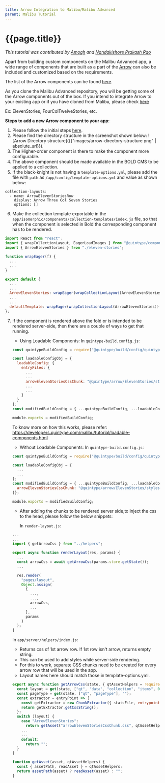 ```yaml
---
title: Arrow Integration to Malibu/Malibu Advanced
parent: Malibu Tutorial
---
```

# {{page.title}}

_This tutorial was contributed by [Amogh](https://github.com/ags1773) and [Nandakishore Prakash Rao](https://twitter.com/nkp_adm)_

Apart from building custom components on the Malibu Advanced app, a wide range of components that are built as a part of the [Arrow](https://developers.quintype.com/quintype-node-arrow/) can also be included and customized based on the requirements.

The list of the Arrow components can be found [here](https://developers.quintype.com/quintype-node-arrow/).

As you clone the Malibu Advanced repository, you will be getting some of the Arrow components out of the box. If you intend to integrate Arrow to your existing app or if you have cloned from Malibu, please check [here](https://developers.quintype.com/quintype-node-arrow/?path=/story/introduction--getting-started)

Ex: ElevenStories, FourColTwelveStories, etc.

**Steps to add a new Arrow component to your app:**

1. Please follow the initial steps [here](https://developers.quintype.com/quintype-node-arrow/?path=/story/introduction--getting-started).
2. Please find the directory structure in the screenshot shown below:
![Arrow Directory structure]({{"images/arrow-directory-structure.png" | absolute_url}}).
3. The Higher-order component is there to make the component more configurable.
4. The above component should be made available in the BOLD CMS to be applied to a collection.
5. If the black-knight is not having a `template-options.yml`, please add the file with `path` as `/app/config/template-options.yml` and value as shown below:
```
collection-layouts:
  - name: ArrowElevenStoriesRow
    display: Arrow Three Col Seven Stories
    options: []
```
6. Make the collection template exportable in the `app/isomorphic/components/collection-templates/index.js` file, so that when the component is selected in Bold the corresponding component has to be rendered.

```javascript
import React from "react";
import { wrapCollectionLayout, EagerLoadImages } from "@quintype/components";
import { ArrowElevenStories } from "./eleven-stories";

function wrapEager(f) {
  ...
  ...
}

export default {
  ...
  ...
  ArrowElevenStories: wrapEager(wrapCollectionLayout(ArrowElevenStories)),
  ...
  ...
  defaultTemplate: wrapEager(wrapCollectionLayout(ArrowElevenStories))
};
```

7. If the component is rendered above the fold or is intended to be rendered server-side, then there are a couple of ways to get that running.
    - Using Loadable Components: In `quintype-build.config.js`:
    ```javascript
    const quintypeBuildConfig = require("@quintype/build/config/quintype-build");

    const loadableConfigObj = {
      loadableConfig: {
        entryFiles: {
          ...
          ...
          arrowElevenStoriesCssChunk: "@quintype/arrow/ElevenStories/styles.arrow.css",
          ...
          ...
        }
      }
    };
    const modifiedBuildConfig = { ...quintypeBuildConfig, ...loadableConfigObj };

    module.exports = modifiedBuildConfig;
    ```
    To know more on how this works, please refer: https://developers.quintype.com/malibu/tutorial/loadable-components.html

    - Without Loadable Components: In `quintype-build.config.js`:
    ```javascript
    const quintypeBuildConfig = require("@quintype/build/config/quintype-build");

    const loadableConfigObj = {
      ...
      ...
    };
    const modifiedBuildConfig = { ...quintypeBuildConfig, ...loadableConfigObj, entryFiles: {
      arrowElevenStoriesCssChunk: "@quintype/arrow/ElevenStories/styles.arrow.css"
    }};

    module.exports = modifiedBuildConfig;
    ```

    - After adding the chunks to be rendered server side,to inject the css to the head, please follow the below snippets:

      In `render-layout.js`:
    ```javascript
    ...
    ...
    import { getArrowCss } from "../helpers";

    export async function renderLayout(res, params) {
      ...
      const arrowCss = await getArrowCss(params.store.getState());
      ...

      res.render(
        "pages/layout",
        Object.assign(
          {
            ...,
            ...,
            arrowCss,
            ...
          },
          params
        )
      );
    }
    ```

    In `app/server/helpers/index.js`:
      - Returns css of 1st arrow row. If 1st row isn't arrow, returns empty string.
      - This can be used to add styles while server-side rendering.
      - For this to work, separate CSS chunks need to be created for every arrow row that will be used in the app.
      - Layout names here should match those in template-options.yml.

    ```javascript
    export async function getArrowCss(state, { qtAssetHelpers = require("@quintype/framework/server/asset-helper") } = {}) {
      const layout = get(state, ["qt", "data", "collection", "items", 0, "associated-metadata", "layout"], null);
      const pageType = get(state, ["qt", "pageType"], "");
      const extractor = entryPoint => {
        const getExtractor = new ChunkExtractor({ statsFile, entrypoints: [entryPoint] });
        return getExtractor.getCssString();
      };
      switch (layout) {
        case "ArrowElevenStories":
          return getAsset("arrowElevenStoriesCssChunk.css", qtAssetHelpers);
        ...
        ...
        default:
          return "";
      }
    }

    function getAsset(asset, qtAssetHelpers) {
      const { assetPath, readAsset } = qtAssetHelpers;
      return assetPath(asset) ? readAsset(asset) : "";
    }
    ```